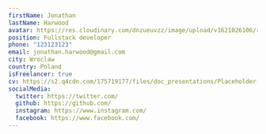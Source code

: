 ```yaml
---
firstName: Jonathan
lastName: Harwood
avatar: https://res.cloudinary.com/dnzueuvzz/image/upload/v1621026106/rvgawrazzilrrw7vyabe.jpg
position: Fullstack developer
phone: "123123123"
email: jonathan.harwood@gmail.com
city: Wroclaw
country: Poland
isFreelancer: true
cv: https://s2.q4cdn.com/175719177/files/doc_presentations/Placeholder-PDF.pdf
socialMedia:
  twitter: https://twitter.com/
  github: https://github.com/
  instagram: https://www.instagram.com/
  facebook: https://www.facebook.com/
---
```

